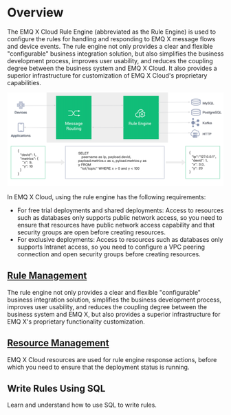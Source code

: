 # Overview

The EMQ X Cloud Rule Engine (abbreviated as the Rule Engine) is used to configure the rules for handling and responding to EMQ X message flows and device events. The rule engine not only provides a clear and flexible "configurable" business integration solution, but also simplifies the business development process, improves user usability, and reduces the coupling degree between the business system and EMQ X Cloud. It also provides a superior infrastructure for customization of EMQ X Cloud's proprietary capabilities.

![rule_engine](../rule_engine/_assets/rule_engine.png)

In EMQ X Cloud, using the rule engine has the following requirements:

- For free trial deployments and shared deployments: Access to resources such as databases only supports public network access, so you need to ensure that resources have public network access capability and that security groups are open before creating resources.
- For exclusive deployments: Access to resources such as databases only supports Intranet access, so you need to configure a VPC peering connection and open security groups before creating resources.

## [Rule Management](./rule.md)

The rule engine not only provides a clear and flexible "configurable" business integration solution, simplifies the business development process, improves user usability, and reduces the coupling degree between the business system and EMQ X, but also provides a superior infrastructure for EMQ X's proprietary functionality customization.

## [Resource Management](./resource.md)

EMQ X Cloud resources are used for rule engine response actions, before which you need to ensure that the deployment status is running.

## Write Rules Using SQL

Learn and understand how to use SQL to write rules.